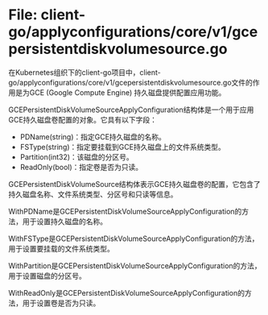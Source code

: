 # File: client-go/applyconfigurations/core/v1/gcepersistentdiskvolumesource.go

在Kubernetes组织下的client-go项目中，client-go/applyconfigurations/core/v1/gcepersistentdiskvolumesource.go文件的作用是为GCE (Google Compute Engine) 持久磁盘提供配置应用功能。

GCEPersistentDiskVolumeSourceApplyConfiguration结构体是一个用于应用GCE持久磁盘卷配置的对象。它具有以下字段：
- PDName(string)：指定GCE持久磁盘的名称。
- FSType(string)：指定要挂载到GCE持久磁盘上的文件系统类型。
- Partition(int32)：该磁盘的分区号。
- ReadOnly(bool)：指定卷是否为只读。

GCEPersistentDiskVolumeSource结构体表示GCE持久磁盘卷的配置，它包含了持久磁盘名称、文件系统类型、分区号和只读等信息。

WithPDName是GCEPersistentDiskVolumeSourceApplyConfiguration的方法，用于设置持久磁盘的名称。

WithFSType是GCEPersistentDiskVolumeSourceApplyConfiguration的方法，用于设置要挂载的文件系统类型。

WithPartition是GCEPersistentDiskVolumeSourceApplyConfiguration的方法，用于设置磁盘的分区号。

WithReadOnly是GCEPersistentDiskVolumeSourceApplyConfiguration的方法，用于设置卷是否为只读。

